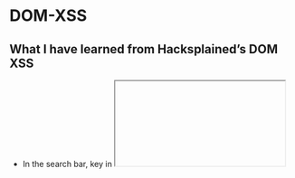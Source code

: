 # DOM-XSS

## What I have learned from Hacksplained’s DOM XSS

- In the search bar, key in <iframe src="javascript:alert(`xss`)">. Here firefox is in the Inspect mode

<img src="https://i.imgur.com/HfQPmdt.png" width="400" />

*Ref 1: Search Bar*

- Hit Enter

<img src="https://i.imgur.com/ualwCZs.png" width="400" />

*Ref 2: 127.0.0.1 says xss*

- In Elements tab, Ctrl-F to invoke Search. Search for iframe. Attacker has successfully inserted iframe in DOM (a no-no).

<img src="https://i.imgur.com/zmVoenV.png" width="400" />

*Ref 3: Iframe in DOM*
